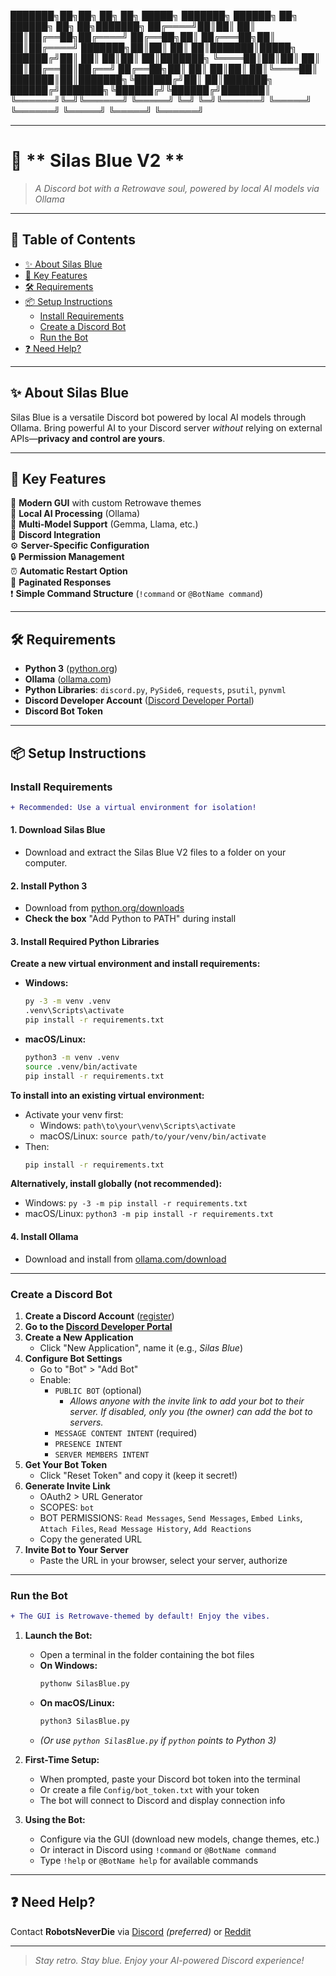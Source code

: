 ███████╗██╗██╗     ██╗   ██╗ █████╗ ███████╗    ██████╗ ██╗      ██████╗ ██╗   ██╗███████╗
██╔════╝██║██║     ██║   ██║██╔══██╗██╔════╝    ██╔══██╗██║     ██╔═══██╗██║   ██║██╔════╝
███████╗██║██║     ██║   ██║███████║█████╗      ██████╔╝██║     ██║   ██║██║   ██║███████╗
╚════██║██║██║     ██║   ██║██╔══██║██╔══╝      ██╔══██╗██║     ██║   ██║██║   ██║╚════██║
███████║██║███████╗╚██████╔╝██║  ██║███████╗    ██████╔╝███████╗╚██████╔╝╚██████╔╝███████║
╚══════╝╚═╝╚══════╝ ╚═════╝ ╚═╝  ╚═╝╚══════╝    ╚═════╝ ╚══════╝ ╚═════╝  ╚═════╝ ╚══════╝

---

# 🎸 ** Silas Blue V2 **

> _A Discord bot with a Retrowave soul, powered by local AI models via Ollama_

---

## 🌈 Table of Contents
- [✨ About Silas Blue](#-about-silas-blue)
- [🚀 Key Features](#-key-features)
- [🛠️ Requirements](#️-requirements)
- [📦 Setup Instructions](#-setup-instructions)
  - [Install Requirements](#install-requirements)
  - [Create a Discord Bot](#create-a-discord-bot)
  - [Run the Bot](#run-the-bot)
- [❓ Need Help?](#-need-help)

---

## ✨ About Silas Blue

Silas Blue is a versatile Discord bot powered by local AI models through Ollama. Bring powerful AI to your Discord server _without_ relying on external APIs—**privacy and control are yours**.

---

## 🚀 Key Features

🎨 **Modern GUI** with custom Retrowave themes  
🤖 **Local AI Processing** (Ollama)  
🔄 **Multi-Model Support** (Gemma, Llama, etc.)  
💬 **Discord Integration**  
⚙️ **Server-Specific Configuration**  
🔒 **Permission Management**  
⏰ **Automatic Restart Option**  
📄 **Paginated Responses**  
❗ **Simple Command Structure** (`!command` or `@BotName command`)

---

## 🛠️ Requirements

- **Python 3** ([python.org](https://www.python.org/downloads))
- **Ollama** ([ollama.com](https://ollama.com/download))
- **Python Libraries**: `discord.py`, `PySide6`, `requests`, `psutil`, `pynvml`
- **Discord Developer Account** ([Discord Developer Portal](https://discord.com/developers/applications))
- **Discord Bot Token**

---

## 📦 Setup Instructions

### Install Requirements

```diff
+ Recommended: Use a virtual environment for isolation!

```

#### 1. Download Silas Blue
- Download and extract the Silas Blue V2 files to a folder on your computer.

#### 2. Install Python 3
- Download from [python.org/downloads](https://www.python.org/downloads)
- **Check the box** "Add Python to PATH" during install

#### 3. Install Required Python Libraries

**Create a new virtual environment and install requirements:**

- **Windows:**
  ```sh
  py -3 -m venv .venv
  .venv\Scripts\activate
  pip install -r requirements.txt
  ```
- **macOS/Linux:**
  ```sh
  python3 -m venv .venv
  source .venv/bin/activate
  pip install -r requirements.txt
  ```

**To install into an existing virtual environment:**
- Activate your venv first:
  - Windows: `path\to\your\venv\Scripts\activate`
  - macOS/Linux: `source path/to/your/venv/bin/activate`
- Then:
  ```sh
  pip install -r requirements.txt
  ```

**Alternatively, install globally (not recommended):**
- Windows: `py -3 -m pip install -r requirements.txt`
- macOS/Linux: `python3 -m pip install -r requirements.txt`

#### 4. Install Ollama
- Download and install from [ollama.com/download](https://ollama.com/download)

---

### Create a Discord Bot

1. **Create a Discord Account** ([register](https://discord.com/register))
2. **Go to the [Discord Developer Portal](https://discord.com/developers/applications)**
3. **Create a New Application**
   - Click "New Application", name it (e.g., _Silas Blue_)
4. **Configure Bot Settings**
   - Go to "Bot" > "Add Bot"
   - Enable:
     - `PUBLIC BOT` (optional)
       - _Allows anyone with the invite link to add your bot to their server. If disabled, only you (the owner) can add the bot to servers._
     - `MESSAGE CONTENT INTENT` (required)
     - `PRESENCE INTENT`
     - `SERVER MEMBERS INTENT`
5. **Get Your Bot Token**
   - Click "Reset Token" and copy it (keep it secret!)
6. **Generate Invite Link**
   - OAuth2 > URL Generator
   - SCOPES: `bot`
   - BOT PERMISSIONS: `Read Messages`, `Send Messages`, `Embed Links`, `Attach Files`, `Read Message History`, `Add Reactions`
   - Copy the generated URL
7. **Invite Bot to Your Server**
   - Paste the URL in your browser, select your server, authorize

---

### Run the Bot

```diff
+ The GUI is Retrowave-themed by default! Enjoy the vibes.
```

1. **Launch the Bot:**
   - Open a terminal in the folder containing the bot files
   - **On Windows:**
     ```sh
     pythonw SilasBlue.py
     ```
   - **On macOS/Linux:**
     ```sh
     python3 SilasBlue.py
     ```
   - _(Or use `python SilasBlue.py` if `python` points to Python 3)_

2. **First-Time Setup:**
   - When prompted, paste your Discord bot token into the terminal
   - Or create a file `Config/bot_token.txt` with your token
   - The bot will connect to Discord and display connection info

3. **Using the Bot:**
   - Configure via the GUI (download new models, change themes, etc.)
   - Or interact in Discord using `!command` or `@BotName command`
   - Type `!help` or `@BotName help` for available commands

---

## ❓ Need Help?

Contact **RobotsNeverDie** via [Discord](https://discord.com/users/296353246920835074) _(preferred)_ or [Reddit](https://www.reddit.com/user/Robots_Never_Die/)

---

> _Stay retro. Stay blue. Enjoy your AI-powered Discord experience!_
 